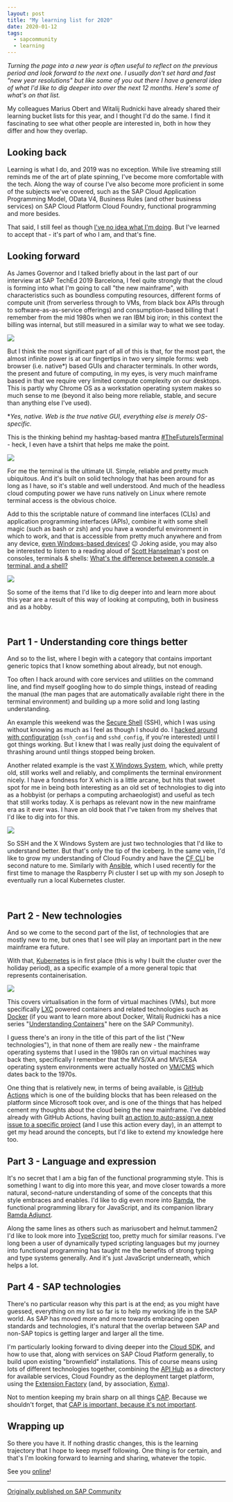 ```yaml
---
layout: post
title: "My learning list for 2020"
date: 2020-01-12
tags:
  - sapcommunity
  - learning
---
```

*Turning the page into a new year is often useful to reflect on the
previous period and look forward to the next one. I usually don't set
hard and fast "new year resolutions" but like some of you out there I
have a general idea of what I'd like to dig deeper into over the next
12 months. Here's some of what's on that list.*

My colleagues Marius Obert and Witalij Rudnicki have already shared
their learning bucket lists for this year, and I thought I'd do the
same. I find it fascinating to see what other people are interested in,
both in how they differ and how they overlap.

## Looking back

Learning is what I do, and 2019 was no exception. While live streaming
still reminds me of the art of plate spinning, I've become more
comfortable with the tech. Along the way of course I've also become
more proficient in some of the subjects we've covered, such as the SAP
Cloud Application Programming Model, OData V4, Business Rules (and other
business services) on SAP Cloud Platform Cloud Foundry, functional
programming and more besides.

That said, I still feel as though [I've no idea what I'm
doing](/blog/posts/2018/10/01/monday-morning-thoughts:-impostor-syndrome/).
But I've learned to accept that - it's part of who I am, and that's
fine.

## Looking forward

<!--https://www.youtube.com/watch?v=hpMiXp8WLvo -->
As James Governor and I talked briefly about in the last part of our
interview at SAP TechEd 2019 Barcelona, I feel quite
strongly that the cloud is forming into what I'm going to call "the
new mainframe", with characteristics such as boundless computing
resources, different forms of compute unit (from serverless through to
VMs, from black box APIs through to software-as-as-service offerings)
and consumption-based billing that I remember from the mid 1980s when we
ran IBM big iron; in this context the billing was internal, but still
measured in a similar way to what we see today.

![](/images/2020/01/Screenshot-2020-01-12-at-18.54.13.png)

But I think the most significant part of all of this is that, for the
most part, the almost infinite power is at our fingertips in two very
simple forms: web browser (i.e. native\*) based GUIs and character
terminals. In other words, the present and future of computing, in my
eyes, is very much mainframe based in that we require very limited
compute complexity on our desktops. This is partly why Chrome OS as a
workstation operating system makes so much sense to me (beyond it also
being more reliable, stable, and secure than anything else I've used).

\**Yes, native. Web is the true native GUI, everything else is merely
OS-specific.*

This is the thinking behind my hashtag-based mantra
[#TheFutureIsTerminal](https://twitter.com/search?q=%23TheFutureIsTerminal&src=typed_query) -
heck, I even have a tshirt that helps me make the point.

![](/images/2020/01/Screenshot-2020-01-12-at-16.12.38.png)

For me the terminal is the ultimate UI. Simple, reliable and pretty much
ubiquitous. And it's built on solid technology that has been around for
as long as I have, so it's stable and well understood. And much of the
headless cloud computing power we have runs natively on Linux where
remote terminal access is the obvious choice.

Add to this the scriptable nature of command line interfaces (CLIs) and
application programming interfaces (APIs), combine it with some shell
magic (such as bash or zsh) and you have a wonderful environment in
which to work, and that is accessible from pretty much anywhere and from
any device, [even Windows-based
devices!](https://blogs.sap.com/2020/01/03/spice-up-your-windows-terminal/)
😉 Joking aside, you may also be interested to listen to a reading aloud
of [Scott Hanselman](https://www.hanselman.com/)'s post on consoles,
terminals & shells: [What's the difference between a console, a
terminal, and a
shell?](https://anchor.fm/tech-aloud/episodes/Whats-the-difference-between-a-console--a-terminal--and-a-shell----Scott-Hanselman---20-Sep-2019-e5qbdu)

![](/images/2020/01/2310259-1568661278810-bf47ea92c8b6-1.jpg)

So some of the items that I'd like to dig deeper into and learn more
about this year are a result of this way of looking at computing, both
in business and as a hobby.

 

## Part 1 - Understanding core things better

And so to the list, where I begin with a category that contains
important generic topics that I know something about already, but not
enough.

Too often I hack around with core services and utilities on the command
line, and find myself googling how to do simple things, instead of
reading the manual (the man pages that are automatically available right
there in the terminal environment) and building up a more solid and long
lasting understanding.

An example this weekend was the [Secure
Shell](https://en.wikipedia.org/wiki/Secure_Shell) (SSH), which I was
using without knowing as much as I feel as though I should do. I [hacked
around with
configuration](/tweets/qmacro/status/1216384864800387078)
(`ssh_config` and `sshd_config`, if you're interested) until I got things
working. But I knew that I was really just doing the equivalent of
thrashing around until things stopped being broken.

Another related example is the vast [X Windows
System](https://en.wikipedia.org/wiki/X_Window_System), which, while
pretty old, still works well and reliably, and compliments the terminal
environment nicely. I have a fondness for X which is a little arcane,
but hits that sweet spot for me in being both interesting as an old set
of technologies to dig into as a hobbyist (or perhaps a computing
archaeologist) and useful as tech that still works today. X is perhaps
as relevant now in the new mainframe era as it ever was. I have an old
book that I've taken from my shelves that I'd like to dig into for
this.

![](/images/2020/01/IMG_20200112_151618.jpg)

So SSH and the X Windows System are just two technologies that I'd like
to understand better. But that's only the tip of the iceberg. In the
same vein, I'd like to grow my understanding of Cloud Foundry and have
the [CF CLI](https://docs.cloudfoundry.org/cf-cli/) be second nature to
me. Similarly with [Ansible](https://www.ansible.com/), which I used
recently for the first time to manage the Raspberry Pi cluster I set up
with my son Joseph to eventually run a local Kubernetes cluster.

 

## Part 2 - New technologies

And so we come to the second part of the list, of technologies that are
mostly new to me, but ones that I see will play an important part in the
new mainframe era future.

With that, [Kubernetes](https://kubernetes.io/) is in first place (this
is why I built the cluster over the holiday period), as a specific
example of a more general topic that represents containerisation.

![](/images/2020/01/IMG_20200103_132947-1.jpg)

This covers virtualisation in the form of virtual machines (VMs), but
more specifically [LXC](https://en.wikipedia.org/wiki/LXC) powered
containers and related technologies such as
[Docker](https://www.docker.com/) (if you want to learn more about
Docker, Witalij Rudnicki has a nice series "[Understanding
Containers](https://blogs.sap.com/tag/understandcontainers/)" here on
the SAP Community).

I guess there's an irony in the title of this part of the list ("New
technologies"), in that none of them are really new - the mainframe
operating systems that I used in the 1980s ran on virtual machines way
back then, specifically I remember that the MVS/XA and MVS/ESA operating
system environments were actually hosted on
[VM/CMS](https://en.wikipedia.org/wiki/VM_(operating_system)) which
dates back to the 1970s.

One thing that is relatively new, in terms of being available, is
[GitHub Actions](https://github.com/actions) which is one of the
building blocks that has been released on the platform since Microsoft
took over, and is one of the things that has helped cement my thoughts
about the cloud being the new mainframe. I've dabbled already with
GitHub Actions, having built [an action to auto-assign a new issue to a
specific
project](https://github.com/qmacro/action-add-issue-to-project-column)
(and I use this action every day), in an attempt to get my head around
the concepts, but I'd like to extend my knowledge here too.

## Part 3 - Language and expression

It's no secret that I am a big fan of the functional programming style.
This is something I want to dig into more this year, and move closer
towards a more natural, second-nature understanding of some of the
concepts that this style embraces and enables. I'd like to dig even
more into [Ramda](https://ramdajs.com), the functional programming
library for JavaScript, and its companion library [Ramda
Adjunct](https://char0n.github.io/ramda-adjunct/2.23.0/).

Along the same lines as others such as mariusobert and helmut.tammen2
I'd like to look more into
[TypeScript](https://www.typescriptlang.org/) too, pretty much for
similar reasons. I've long been a user of dynamically typed scripting
languages but my journey into functional programming has taught me the
benefits of strong typing and type systems generally. And it's just
JavaScript underneath, which helps a lot.

## Part 4 - SAP technologies

There's no particular reason why this part is at the end; as you might
have guessed, everything on my list so far is to help my working life in
the SAP world. As SAP has moved more and more towards embracing open
standards and technologies, it's natural that the overlap between SAP
and non-SAP topics is getting larger and larger all the time.

I'm particularly looking forward to diving deeper into the [Cloud
SDK](https://developers.sap.com/topics/cloud-sdk.html), and how to use
that, along with services on SAP Cloud Platform generally, to build upon
existing "brownfield" installations. This of course means using lots
of different technologies together, combining the [API
Hub](https://api.sap.com/) as a directory for available services, Cloud
Foundry as the deployment target platform, using the [Extension
Factory](https://blogs.sap.com/2019/05/07/now-available-the-sap-cp-extension-factory/)
(and, by association, [Kyma](https://kyma-project.io/)).

Not to mention keeping my brain sharp on all things
[CAP](https://cap.cloud.sap/). Because we shouldn't forget, that [CAP
is important, because it's not
important](/blog/posts/2019/11/06/cap-is-important-because-it's-not-important/).

## Wrapping up

So there you have it. If nothing drastic changes, this is the learning
trajectory that I hope to keep myself following. One thing is for
certain, and that's I'm looking forward to learning and sharing,
whatever the topic.

See you [online](https://bit.ly/handsonsapdev)!

---

[Originally published on SAP Community](https://community.sap.com/t5/technology-blogs-by-sap/my-learning-list-for-2020/ba-p/13453862)
